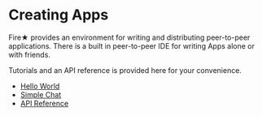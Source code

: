 Creating Apps
=====

Fire★ provides an environment for writing and distributing peer-to-peer applications. There
is a built in peer-to-peer IDE for writing Apps alone or with friends. 

Tutorials and an API reference is provided here for your convenience.

 * [Hello World](hello_world.md)
 * [Simple Chat](chat.md)
 * [API Reference](reference.md)

